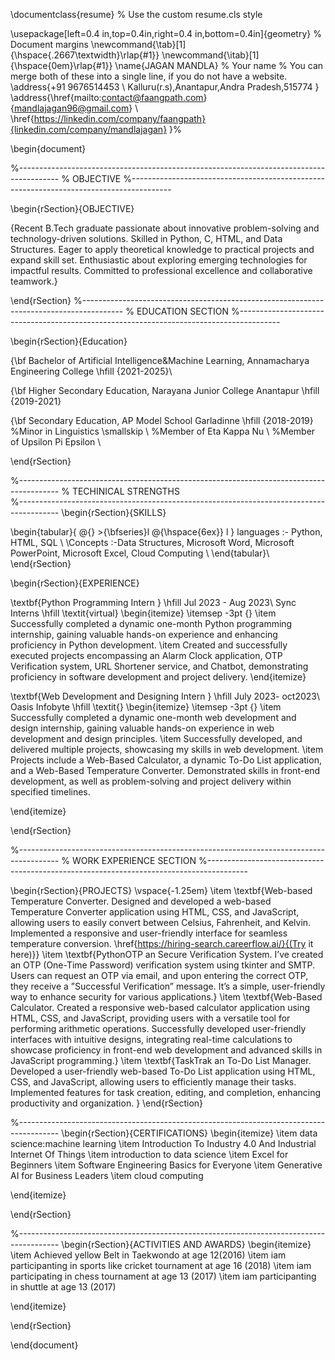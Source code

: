 \documentclass{resume} % Use the custom resume.cls style

\usepackage[left=0.4 in,top=0.4in,right=0.4 in,bottom=0.4in]{geometry} % Document margins
\newcommand{\tab}[1]{\hspace{.2667\textwidth}\rlap{#1}} 
\newcommand{\itab}[1]{\hspace{0em}\rlap{#1}}
\name{JAGAN MANDLA} % Your name
% You can merge both of these into a single line, if you do not have a website.
\address{+91 9676514453 \\ Kalluru(r.s),Anantapur,Andra Pradesh,515774 } 
\address{\href{mailto:contact@faangpath.com}{mandlajagan96@gmail.com} \\ \href{https://linkedin.com/company/faangpath}{linkedin.com/company/mandlajagan} }%

\begin{document}

%----------------------------------------------------------------------------------------
%	OBJECTIVE
%----------------------------------------------------------------------------------------

\begin{rSection}{OBJECTIVE}

{Recent B.Tech graduate passionate about innovative problem-solving and technology-driven solutions. Skilled in
Python, C, HTML, and Data Structures. Eager to apply theoretical knowledge to practical projects and expand skill
set. Enthusiastic about exploring emerging technologies for impactful results. Committed to professional excellence
and collaborative teamwork.}


\end{rSection}
%----------------------------------------------------------------------------------------
%	EDUCATION SECTION
%----------------------------------------------------------------------------------------

\begin{rSection}{Education}

{\bf Bachelor of Artificial Intelligence&Machine Learning, Annamacharya Engineering College  \hfill {2021-2025}\\

{\bf Higher Secondary Education, Narayana Junior College Anantapur \hfill {2019-2021}

{\bf  Secondary Education, AP Model School Garladinne \hfill {2018-2019}
%Minor in Linguistics \smallskip \\
%Member of Eta Kappa Nu \\
%Member of Upsilon Pi Epsilon \\


\end{rSection}

%----------------------------------------------------------------------------------------
% TECHINICAL STRENGTHS	
%----------------------------------------------------------------------------------------
\begin{rSection}{SKILLS}

\begin{tabular}{ @{} >{\bfseries}l @{\hspace{6ex}} l }
languages  :- Python, HTML, SQL
\\
\\Concepts :-Data Structures, Microsoft Word, Microsoft PowerPoint, Microsoft Excel, Cloud Computing
\\
\end{tabular}\\
\end{rSection}

\begin{rSection}{EXPERIENCE}

\textbf{Python Programming Intern 
} \hfill Jul 2023 - Aug 2023\\
Sync Interns \hfill \textit{virtual}
 \begin{itemize}
    \itemsep -3pt {} 
     \item Successfully completed a dynamic one-month Python programming internship, gaining valuable hands-on experience and enhancing proficiency in Python development.
     \item Created and successfully executed projects encompassing an Alarm Clock application, OTP Verification system,
URL Shortener service, and Chatbot, demonstrating proficiency in software development and project delivery. 
 \end{itemize}
 
\textbf{Web Development and Designing Intern 
} \hfill July 2023- oct2023\\
Oasis Infobyte \hfill \textit{}
 \begin{itemize}
    \itemsep -3pt {} 
     \item Successfully completed a dynamic one-month web development and design internship, gaining valuable hands-on
experience in web development and design principles.
     \item Successfully developed, and delivered multiple projects, showcasing my skills in web development.
    \item Projects include a Web-Based Calculator, a dynamic To-Do List application, and a Web-Based Temperature
Converter. Demonstrated skills in front-end development, as well as problem-solving and project delivery within
specified timelines.
 
 \end{itemize}

\end{rSection} 

%----------------------------------------------------------------------------------------
%	WORK EXPERIENCE SECTION
%----------------------------------------------------------------------------------------

\begin{rSection}{PROJECTS}
\vspace{-1.25em}
\item \textbf{Web-based Temperature Converter. Designed and developed a web-based Temperature Converter application
using HTML, CSS, and JavaScript, allowing users to easily convert between Celsius, Fahrenheit, and Kelvin. Implemented a responsive and user-friendly interface for seamless temperature conversion.  \href{https://hiring-search.careerflow.ai/}{(Try it here)}}
\item \textbf{PythonOTP an Secure Verification System. I’ve created an OTP (One-Time Password) verification system
using tkinter and SMTP. Users can request an OTP via email, and upon entering the correct OTP, they receive a
”Successful Verification” message. It’s a simple, user-friendly way to enhance security for various applications.}
\item \textbf{Web-Based Calculator. Created a responsive web-based calculator application using HTML, CSS, and JavaScript,
providing users with a versatile tool for performing arithmetic operations. Successfully developed user-friendly interfaces with intuitive designs, integrating real-time calculations to showcase proficiency in front-end web development
and advanced skills in JavaScript programming.}
\item \textbf{TaskTrak an To-Do List Manager. Developed a user-friendly web-based To-Do List application using HTML,
CSS, and JavaScript, allowing users to efficiently manage their tasks. Implemented features for task creation, editing,
and completion, enhancing productivity and organization. }
\end{rSection} 

%----------------------------------------------------------------------------------------
\begin{rSection}{CERTIFICATIONS} 
\begin{itemize}
    \item 	data science:machine learning 
    \item  Introduction To Industry 4.0 And Industrial Internet Of Things
    \item	introduction to data science
    \item   Excel for Beginners
    \item   Software Engineering Basics for Everyone
    \item   Generative AI for Business Leaders
    \item   cloud computing
    
\end{itemize}


\end{rSection}

%----------------------------------------------------------------------------------------
\begin{rSection}{ACTIVITIES AND AWARDS} 
\begin{itemize}
    \item Achieved yellow Belt in Taekwondo at age 12(2016)
    \item iam participanting in sports like cricket tournament at age 16 (2018)
    \item iam participating in chess tournament at age 13 (2017)
    \item iam participanting in shuttle at age 13 (2017)
 
\end{itemize}


\end{rSection}


\end{document}

